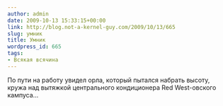 ```yaml
---
author: admin
date: 2009-10-13 15:33:15+00:00
link: http://blog.not-a-kernel-guy.com/2009/10/13/665
slug: умник
title: Умник
wordpress_id: 665
tags:
- Всякая всячина
---
```


По пути на работу увидел орла, который пытался набрать высоту, кружа над вытяжкой центрального кондиционера Red West-овского кампуса…
